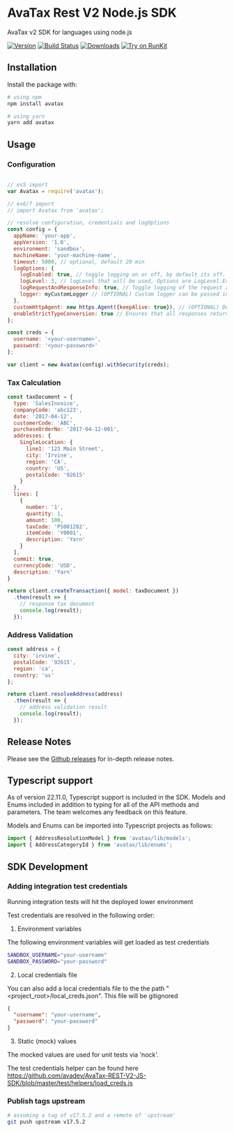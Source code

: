 # AvaTax Rest V2 Node.js SDK
AvaTax v2 SDK for languages using node.js

[![Version](https://img.shields.io/npm/v/avatax.svg?style=plastic)](https://www.npmjs.org/package/avatax)
[![Build Status](https://api.travis-ci.org/avadev/AvaTax-REST-V2-JRE-SDK.svg?branch=master&style=plastic)](https://travis-ci.org/avadev/AvaTax-REST-V2-JS-SDK)
[![Downloads](https://img.shields.io/npm/dm/avatax.svg)](https://www.npmjs.com/package/avatax)
[![Try on RunKit](https://badge.runkitcdn.com/avatax.svg)](https://runkit.com/npm/avatax)

## Installation
Install the package with: 
``` bash
# using npm 
npm install avatax

# using yarn
yarn add avatax
```

## Usage
 
### Configuration
``` js

// es5 import
var Avatax = require('avatax');

// es6/7 import
// import Avatax from 'avatax';

// resolve configuration, credentials and logOptions
const config = {
  appName: 'your-app',
  appVersion: '1.0',
  environment: 'sandbox',
  machineName: 'your-machine-name',
  timeout: 5000, // optional, default 20 min
  logOptions: {
    logEnabled: true, // toggle logging on or off, by default its off.
    logLevel: 3, // logLevel that will be used, Options are LogLevel.Error (0), LogLevel.Warn (1), LogLevel.Info (2), LogLevel.Debug (3)
    logRequestAndResponseInfo: true, // Toggle logging of the request and response bodies on and off.
    logger: myCustomLogger // (OPTIONAL) Custom logger can be passed in that implements the BaseLogger interface (e.g. debug, info, warn, error, and log functions) Otherwise console.log/error etc will be used by default.
  },
  customHttpAgent: new https.Agent({keepAlive: true}), // (OPTIONAL) Define a custom https agent, import https from node to use this constructor. See https://node.readthedocs.io/en/latest/api/https/#https_class_https_agent for more information.
  enableStrictTypeConversion: true // Ensures that all responses returned by the API methods will be type-safe and match the Models explicitly, For Example, the enums will be returned as integer values instead of as Strings as previously were.
};

const creds = {
  username: '<your-username>',
  password: '<your-password>'
};

var client = new Avatax(config).withSecurity(creds);
``` 

### Tax Calculation
``` js
const taxDocument = {
  type: 'SalesInvoice',
  companyCode: 'abc123',
  date: '2017-04-12',
  customerCode: 'ABC',
  purchaseOrderNo: '2017-04-12-001',
  addresses: {
    SingleLocation: {
      line1: '123 Main Street',
      city: 'Irvine',
      region: 'CA',
      country: 'US',
      postalCode: '92615'
    }
  },
  lines: [
    {
      number: '1',
      quantity: 1,
      amount: 100,
      taxCode: 'PS081282',
      itemCode: 'Y0001',
      description: 'Yarn'
    }
  ],
  commit: true,
  currencyCode: 'USD',
  description: 'Yarn'
}

return client.createTransaction({ model: taxDocument })
  .then(result => {
    // response tax document
    console.log(result);
  });
```

### Address Validation
``` js
const address = {
  city: 'irvine',
  postalCode: '92615',
  region: 'ca',
  country: 'us'
};

return client.resolveAddress(address)
  .then(result => {
    // address validation result
    console.log(result);
  });

```
## Release Notes

Please see the [Github releases](https://github.com/avadev/AvaTax-REST-V2-JS-SDK/releases) for in-depth release notes.

## Typescript support
As of version 22.11.0, Typescript support is included in the SDK. Models and Enums included in addition to typing for all of the API methods and parameters. The team welcomes any feedback on this feature.

Models and Enums can be imported into Typescript projects as follows:
```typescript
import { AddressResolutionModel } from 'avatax/lib/models';
import { AddressCategoryId } from 'avatax/lib/enums';
```

## SDK Development

### Adding integration test credentials
Running integration tests will hit the deployed lower environment

Test credentials are resolved in the following order:
1. Environment variables

The following environment variables will get loaded as test credentials
```bash
SANDBOX_USERNAME="your-username"
SANDBOX_PASSWORD="your-password"
```
2. Local credentials file

You can also add a local credentials file to the the path "<project_root>/local_creds.json". This file will be gitignored
```json
{
  "username": "your-username",
  "password": "your-password"
}
```
3. Static (mock) values

The mocked values are used for unit tests via 'nock'.

The test credentials helper can be found here
https://github.com/avadev/AvaTax-REST-V2-JS-SDK/blob/master/test/helpers/load_creds.js

### Publish tags upstream
``` bash
# assuming a tag of v17.5.2 and a remote of 'upstream'
git push upstream v17.5.2
```
